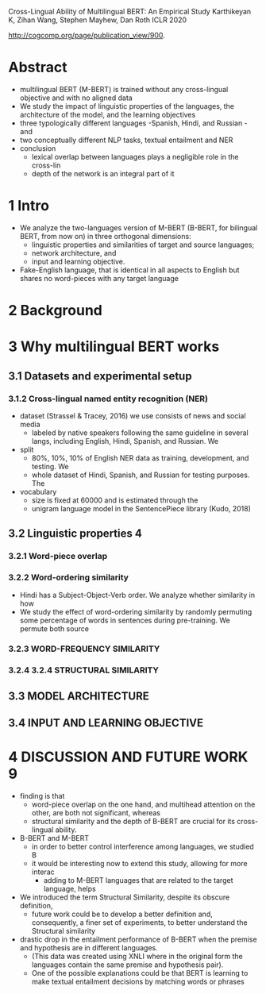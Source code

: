 Cross-Lingual Ability of Multilingual BERT: An Empirical Study
Karthikeyan K, Zihan Wang, Stephen Mayhew, Dan Roth
ICLR 2020 

http://cogcomp.org/page/publication_view/900.

# Abstract

* multilingual BERT (M-BERT) is trained without any cross-lingual objective and
  with no aligned data
* We study the impact of linguistic properties of the languages, the
  architecture of the model, and the learning objectives
* three typologically different languages -Spanish, Hindi, and Russian -and
* two conceptually different NLP tasks, textual entailment and NER
* conclusion
  * lexical overlap between languages plays a negligible role in the cross-lin
  * depth of the network is an integral part of it

# 1 Intro

* We analyze the two-languages version of M-BERT (B-BERT, for bilingual BERT,
  from now on) in three orthogonal dimensions: 
  * linguistic properties and similarities of target and source languages; 
  * network architecture, and 
  * input and learning objective.
* Fake-English language, that is identical in all aspects to English but shares
  no word-pieces with any target language

# 2 Background

# 3 Why multilingual BERT works

## 3.1 Datasets and experimental setup

### 3.1.2 Cross-lingual named entity recognition (NER)

* dataset (Strassel & Tracey, 2016) we use consists of news and social media
  * labeled by native speakers following the same guideline in several langs,
    including English, Hindi, Spanish, and Russian. We 
* split
  * 80%, 10%, 10% of English NER data as training, development, and testing. We
  * whole dataset of Hindi, Spanish, and Russian for testing purposes.  The
* vocabulary 
  * size is fixed at 60000 and is estimated through the 
  * unigram language model in the SentencePiece library (Kudo, 2018)

## 3.2 Linguistic properties 4

### 3.2.1 Word-piece overlap

### 3.2.2 Word-ordering similarity

* Hindi has a Subject-Object-Verb order. We analyze whether similarity in how
* We study the effect of word-ordering similarity by randomly permuting some
  percentage of words in sentences during pre-training. We permute both source

### 3.2.3 WORD-FREQUENCY SIMILARITY

### 3.2.4 3.2.4 STRUCTURAL SIMILARITY

## 3.3 MODEL ARCHITECTURE

## 3.4 INPUT AND LEARNING OBJECTIVE

# 4 DISCUSSION AND FUTURE WORK 9

* finding is that 
  * word-piece overlap on the one hand, and multihead attention on the other,
    are both not significant, whereas 
  * structural similarity and the depth of B-BERT are 
    crucial for its cross-lingual ability.
* B-BERT and M-BERT
  * in order to better control interference among languages, we studied B
  * it would be interesting now to extend this study, allowing for more interac
    * adding to M-BERT languages that are related to the target language, helps
* We introduced the term Structural Similarity, despite its obscure definition,
  * future work could be to develop a better definition and, consequently, a
    finer set of experiments, to better understand the Structural similarity
* drastic drop in the entailment performance of B-BERT 
  when the premise and hypothesis are in different languages. 
  * (This data was created using XNLI where in the original form the languages
    contain the same premise and hypothesis pair). 
  * One of the possible explanations could be that BERT is learning to make
    textual entailment decisions by matching words or phrases
